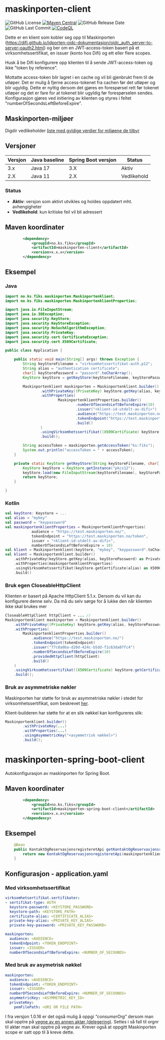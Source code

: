 # maskinporten-client
![GitHub License](https://img.shields.io/github/license/ks-no/fiks-maskinporten)
[![Maven Central](https://img.shields.io/maven-central/v/no.ks.fiks/maskinporten)](https://search.maven.org/artifact/no.ks.fiks/maskinporten)
![GitHub Release Date](https://img.shields.io/github/release-date/ks-no/fiks-maskinporten.svg)
![GitHub Last Commit](https://img.shields.io/github/last-commit/ks-no/fiks-maskinporten.svg)
[![CodeQL](https://github.com/ks-no/fiks-maskinporten/actions/workflows/codeql-analysis.yml/badge.svg?branch=main)](https://github.com/ks-no/fiks-maskinporten/actions/workflows/codeql-analysis.yml)

Dette er en klient som kobler seg opp til Maskinporten (https://difi.github.io/idporten-oidc-dokumentasjon/oidc_auth_server-to-server-oauth2.html) og ber om en JWT-access-token basert på et virksomhetssertifikat, en issuer (konto hos Difi) og ett eller flere scopes.

Husk å be Difi konfigurere opp klienten til å sende JWT-access-token og ikke "token by reference".

Mottatte access-token blir lagret i en cache og vil bli gjenbrukt frem til de utløper. Det er mulig å fjerne access-tokenet fra cachen før det utløper og blir ugyldig. 
Dette er nyttig dersom det gjøres en forespørsel rett før tokenet utløper og det er fare for at tokenet blir ugyldig før forespørselen sendes. 
Konfigurasjon gjøres ved initiering av klienten og styres i feltet "numberOfSecondsLeftBeforeExpire".

## Maskinporten-miljøer
Digdir vedlikeholder [liste med gyldige verdier for miljøene de tilbyr](https://docs.digdir.no/maskinporten_func_wellknown.html)

## Versjoner

| Versjon | Java baseline | Spring Boot versjon | Status      | 
|---------|---------------|---------------------|-------------|
| 3.x     | Java 17       | 3.X                 | Aktiv       | 
| 2.X     | Java 11       | 2.X                 | Vedlikehold |

### Status
- **Aktiv**: versjon som aktivt utvikles og holdes oppdatert mht. avhengigheter
- **Vedlikehold**: kun kritiske feil vil bli adressert


## Maven koordinater
```xml
        <dependency>
            <groupId>no.ks.fiks</groupId>
            <artifactId>maskinporten-client</artifactId>
            <version>x.x.x</version>
        </dependency>
```

## Eksempel
### Java
```java
import no.ks.fiks.maskinporten.Maskinportenklient;
import no.ks.fiks.maskinporten.MaskinportenklientProperties;

import java.io.FileInputStream;
import java.io.IOException;
import java.security.KeyStore;
import java.security.KeyStoreException;
import java.security.NoSuchAlgorithmException;
import java.security.PrivateKey;
import java.security.cert.CertificateException;
import java.security.cert.X509Certificate;

public class Application {

    public static void main(String[] args) throws Exception {
        String keyStoreFilename = "virksomhetssertifikat-auth.p12";
        String alias = "authentication certificate";
        char[] keyStorePassword = "passord".toCharArray();
        KeyStore keyStore = getKeyStore(keyStoreFilename, keyStorePassword);

        Maskinportenklient maskinporten = Maskinportenklient.builder()
                .withPrivateKey((PrivateKey) keyStore.getKey(alias, keyStorePassword))
                .withProperties(
                        MaskinportenklientProperties.builder()
                                .numberOfSecondsLeftBeforeExpire(10)
                                .issuer("<klient-id-utdelt-av-difi>")
                                .audience("https://test.maskinporten.no/")
                                .tokenEndpoint("https://test.maskinporten.no/token")
                                .build()
                )
                .usingVirksomhetssertifikat((X509Certificate) keyStore.getCertificate(alias))
                .build();

        String accessToken = maskinporten.getAccessToken("ks:fiks");
        System.out.println("accessToken = " + accessToken);
    }

    private static KeyStore getKeyStore(String keyStoreFilename, char[] keyStorePassword) throws KeyStoreException, IOException, CertificateException, NoSuchAlgorithmException {
        KeyStore keyStore = KeyStore.getInstance("pkcs12");
        keyStore.load(new FileInputStream(keyStoreFilename), keyStorePassword);
        return keyStore;
    }

}
```

### Kotlin
```kotlin
val keyStore: Keystore = ...
val alias = "mykey"
val password = "keypassword"
val maskinportenklientProperties = MaskinportenklientProperties(
            audience = "https://test.maskinporten.no/",
            tokenEndpoint = "https://test.maskinporten.no/token",
            issuer = "<klient-id-utdelt-av-difi>",
            numberOfSecondsLeftBeforeExpire = 10)
val klient = Maskinportenklient(keyStore, "mykey", "keypassword".toCharArray(), maskinportenklientProperties)
val klient = Maskinportenklient.builder()
    .withPrivateKey(keyStore.getKey(alias, keyStorePassword) as PrivateKey)
    .withProperties(maskinportenklientProperties)
    .usingVirksomhetssertifikat(keyStore.getCertificate(alias) as X509Certificate)
    .build()
```
### Bruk egen CloseableHttpClient
Klienten er basert på Apache HttpClient 5.1.x. Dersom du vil kan du konfigurere denne selv. Da må du selv sørge for å lukke den når klienten ikke skal brukes mer
```java
CloseableHttpClient httpClient = ... // 
Maskinportenklient maskinporten = Maskinportenklient.builder()
    .withPrivateKey((PrivateKey) keyStore.getKey(alias, keyStorePassword))
    .withProperties(
        MaskinportenklientProperties.builder()
            .audience("https://test.maskinporten.no/")
            .tokenEndpoint(tokenEndpoint)
            .issuer("77c0a0ba-d20d-424c-b5dd-f1c63da07fc4")
            .numberOfSecondsLeftBeforeExpire(10)
            .providedHttpClient(httpClient)
            .build()
    )
    .usingVirksomhetssertifikat((X509Certificate) keyStore.getCertificate(alias))
    .build();
```

### Bruk av asymmetriske nøkler
Maskinporten har støtte for bruk av asymmetriske nøkler i stedet for virksomhetssertifikat, som beskrevet [her](https://docs.digdir.no/docs/Maskinporten/maskinporten_guide_apikonsument#registrere-klient-som-bruker-egen-n%C3%B8kkel).

Klient-builderen har støtte for at en slik nøkkel kan konfigureres slik:
```java
Maskinportenklient.builder()
        .withPrivateKey(...)
        .withProperties(...)
        .usingAsymmetricKey("<asymmetrisk nøkkel>")
        .build();
```

# maskinporten-spring-boot-client
Autokonfigurasjon av maskinporten for Spring Boot.

## Maven koordinater
```xml
        <dependency>
            <groupId>no.ks.fiks</groupId>
            <artifactId>maskinporten-spring-boot-client</artifactId>
            <version>x.x.x</version>
        </dependency>
```
## Eksempel
```java
    @Bean
    public KontaktOgReservasjonsregisteretApi getKontaktOgReservasjonsregisteretApi(Maskinportenklient maskinportenklient) {
        return new KontaktOgReservasjonsregisteretApi(maskinportenklient);
    }
```

## Konfigurasjon - application.yaml
### Med virksomhetssertifikat
```yaml
virksomhetsertifikat.sertifikater:
- sertifikat-type: AUTH
  keystore-password: <KEYSTORE_PASSWORD>
  keystore-path: <KEYSTORE_PATH>
  certificate-alias: <CERTIFICATE_ALIAS>
  private-key-alias: <PRIVATE_KEY_ALIAS>
  private-key-password: <PRIVATE_KEY_PASSWORD>

maskinporten:
  audience: <AUDIENCE>
  tokenEndpoint: <TOKEN_ENDPOINT>
  issuer: <ISSUER>
  numberOfSecondsLeftBeforeExpire: <NUMBER_OF_SECOUNDS>
```
### Med bruk av asymetrisk nøkkel
```yaml
maskinporten:
  audience: <AUDIENCE>
  tokenEndpoint: <TOKEN_ENDPOINT>
  issuer: <ISSUER>
  numberOfSecondsLeftBeforeExpire: <NUMBER_OF_SECOUNDS>
  asymmetricKey: <ASYMMETRIC_KEY_ID>
  privateKey:
    pemFilePath: <URI OR FILE PATH>
```   


I fra versjon 1.0.16 er det også mulig å oppgi _"consumerOrg"_ dersom man skal opptre på [vegne av en annen aktør (delegering)](https://difi.github.io/felleslosninger/maskinporten_func_delegering.html). Settes i så fall til orgnr til aktør man skal opptre på vegne av. Krever også at oppgitt Maskinporten scope er satt opp til å kreve dette.
